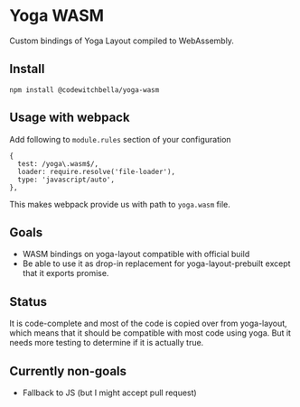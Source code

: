 # Yoga WASM

Custom bindings of Yoga Layout compiled to WebAssembly.

## Install

`npm install @codewitchbella/yoga-wasm`

## Usage with webpack

Add following to `module.rules` section of your configuration

```
{
  test: /yoga\.wasm$/,
  loader: require.resolve('file-loader'),
  type: 'javascript/auto',
},
```

This makes webpack provide us with path to `yoga.wasm` file.

## Goals

- WASM bindings on yoga-layout compatible with official build
- Be able to use it as drop-in replacement for yoga-layout-prebuilt except that
  it exports promise.

## Status

It is code-complete and most of the code is copied over from yoga-layout, which
means that it should be compatible with most code using yoga. But it needs
more testing to determine if it is actually true.

## Currently non-goals

- Fallback to JS (but I might accept pull request)

